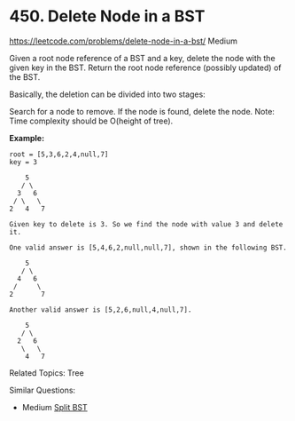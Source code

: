 # 450. Delete Node in a BST
<https://leetcode.com/problems/delete-node-in-a-bst/>
Medium

Given a root node reference of a BST and a key, delete the node with the given key in the BST. Return the root node reference (possibly updated) of the BST.

Basically, the deletion can be divided into two stages:

Search for a node to remove.
If the node is found, delete the node.
Note: Time complexity should be O(height of tree).

**Example:**

    root = [5,3,6,2,4,null,7]
    key = 3

        5
       / \
      3   6
     / \   \
    2   4   7

    Given key to delete is 3. So we find the node with value 3 and delete it.

    One valid answer is [5,4,6,2,null,null,7], shown in the following BST.

        5
       / \
      4   6
     /     \
    2       7

    Another valid answer is [5,2,6,null,4,null,7].

        5
       / \
      2   6
       \   \
        4   7

Related Topics: Tree

Similar Questions: 
* Medium [Split BST](https://leetcode.com/problems/split-bst/)